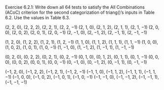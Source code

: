Exercise 6.2.1: Write down all 64 tests to satisfy the All Combinations (ACoC) criterion for the second categorization of triang()’s inputs in Table 6.2. Use the values in Table 6.3.

(2, 2, 0), (2, 2, 2), (2, 2, 1), (2, 2, −1)
(2, 1, 0), (2, 1, 2), (2, 1, 1), (2, 1, −1)
(2, 0, 0), (2, 0, 2), (2, 0, 1), (2, 0, −1)
(2, −1, 0), (2, −1, 2), (2, −1, 1), (2, −1, −1)

(1, 2, 0), (1, 2, 2), (1, 2, 1), (1, 2, −1)
(1, 1, 0), (1, 1, 2), (1, 1, 1), (1, 1, −1)
(1, 0, 0), (1, 0, 2), (1, 0, 1), (1, 0, −1)
(1, −1, 0), (1, −1, 2), (1, −1, 1), (1, −1, −1)

(0, 2, 0), (0, 2, 2), (0, 2, 1), (0, 2, −1)
(0, 1, 0), (0, 1, 2), (0, 1, 1), (0, 1, −1)
(0, 0, 0), (0, 0, 2), (0, 0, 1), (0, 0, −1)
(0, −1, 0), (0, −1, 2), (0, −1, 1),  (0, −1, −1)

(−1, 2, 0), (−1, 2, 2), (−1, 2, 1), (−1, 2, −1)
(−1, 1, 0), (−1, 1, 2), (−1, 1, 1), (−1, 1, −1)
(−1, 0, 0), (−1, 0, 2), (−1, 0, 1), (−1, 0, −1)
(−1, −1, 0), (−1, −1, 2), (−1, −1, 1), (−1, −1, −1)